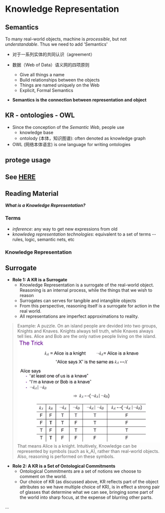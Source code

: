 # Knowledge Representation
## Semantics
To many real-world objects, machine is *processible*, but not *understandable*. Thus we need to add 'Semantics'
+ 对于一系列实体的共同认识（agreement）
+ 数据（Web of Data）语义网的四项原则
  + Give all things a name
  + Build relationships between the objects
  + Things are named uniquely on the Web
  + Explicit, Formal Semantics


+ **Semantics is the connection between representation and object**

## KR - ontologies - OWL
+ Since the conception of the *Semantic Web*, people use
  + knowledge base
  + ontolody (本体，知识图谱): often denoted as knowledge graph
+ OWL (网络本体语言) is one language for writing ontologies

## protege usage

See [HERE](assets/KR&P-protege_tutorial.pdf)
---
## Reading Material
***What is a Knowledge Representation?***
### Terms
+ *inference*: any way to get new expressions from old
+ *knowledeg representation technologies*: equivalent to a set of terms -- rules, logic, semantic nets, etc 

### Knowledge Representation

## Surrogate
+ **Role 1: A KR is a Surrogate**
  + Knowledge Representation is a surrogate of the real-world object. Reasoning is an internal process, while the things that we wish to reason
  + Surrogates can serves for tangible and intangible objects
  + From this perspective, reasoning itself is a surrogate for action in the real world.
  + All representations are imperfect approximations to reality.
  
> Example: A puzzle.
> On an island people are devided into two groups, Knights and Knaves. Knights always tell truth, while Knaves always tell lies. Alice and Bob are the only native people living on the island.  
> ![](img/2020-02-18-15-35-45.png)
> That means Alice is a knight. Intuitively, Knowledge can be represented by symbols (such as k_A), rather than real-world objects. Also, reasoning is performed on these symbols.

+ **Role 2: A KR is a Set of Ontological Commitments**
  + Ontological Commitments are a set of notions we choose to comment on the world.
  + Our choice of KR (as discussed above, KR reflects part of the object attributes so we have multiple choice of KR), is in effect a strong pair of glasses that determine what we can see, bringing some part of the world into sharp focus, at the expense of blurring other parts.

...